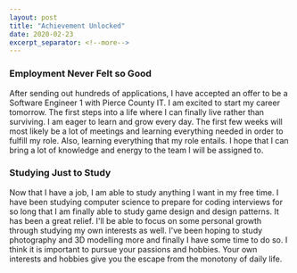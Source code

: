 ```yaml
---
layout: post
title: "Achievement Unlocked"
date: 2020-02-23
excerpt_separator: <!--more-->
---
```


### Employment Never Felt so Good
After sending out hundreds of applications, I have accepted an offer to be a Software Engineer 1 with Pierce County IT. I am excited to start my career tomorrow. The first steps into a life where I can finally live rather than surviving. I am eager to learn and grow every day. The first few weeks will most likely be a lot of meetings and learning everything needed in order to fulfill my role. Also, learning everything that my role entails. I hope that I can bring a lot of knowledge and energy to the team I will be assigned to.
<!--more-->

### Studying Just to Study
Now that I have a job, I am able to study anything I want in my free time. I have been studying computer science to prepare for coding interviews for so long that I am finally able to study game design and design patterns. It has been a great relief. I'll be able to focus on some personal growth through studying my own interests as well. I've been hoping to study photography and 3D modelling more and finally I have some time to do so. I think it is important to pursue your passions and hobbies. Your own interests and hobbies give you the escape from the monotony of daily life.

